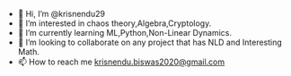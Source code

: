 - 👋 Hi, I’m @krisnendu29
- 👀 I’m interested in chaos theory,Algebra,Cryptology.
- 🌱 I’m currently learning ML,Python,Non-Linear Dynamics.
- 💞️ I’m looking to collaborate on any project that has NLD and Interesting Math.
- 📫 How to reach me krisnendu.biswas2020@gmail.com

<!---
krisnendu29/krisnendu29 is a ✨ special ✨ repository because its `README.md` (this file) appears on your GitHub profile.
You can click the Preview link to take a look at your changes.
--->
